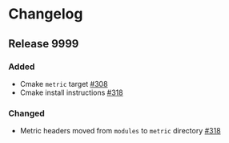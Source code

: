 # Changelog

## Release 9999

### Added
- Cmake `metric` target [#308](https://github.com/panda-official/metric/pull/308)
- Cmake install instructions [#318](https://github.com/panda-official/metric/pull/318)

### Changed
- Metric headers moved from `modules` to `metric` directory [#318](https://github.com/panda-official/metric/pull/318)
